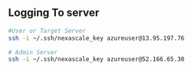 

## Logging To server

```sh
#User or Target Server 
ssh -i ~/.ssh/nexascale_key azureuser@13.95.197.76

# Admin Server
ssh -i ~/.ssh/nexascale_key azureuser@52.166.65.30
```

